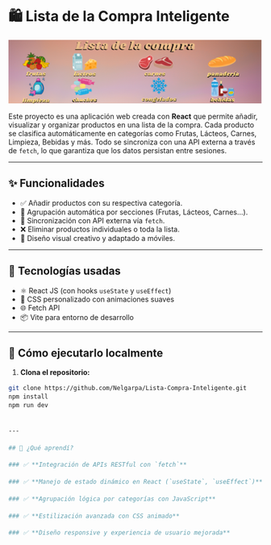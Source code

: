 # 🛍️ Lista de la Compra Inteligente

![Banner del proyecto](./banner.png)

Este proyecto es una aplicación web creada con **React** que permite añadir, visualizar y organizar productos en una lista de la compra. Cada producto se clasifica automáticamente en categorías como Frutas, Lácteos, Carnes, Limpieza, Bebidas y más. Todo se sincroniza con una API externa a través de `fetch`, lo que garantiza que los datos persistan entre sesiones.

---

## ✨ Funcionalidades

- ✅ Añadir productos con su respectiva categoría.
- 🍎 Agrupación automática por secciones (Frutas, Lácteos, Carnes...).
- 🔄 Sincronización con API externa vía `fetch`.
- ❌ Eliminar productos individuales o toda la lista.
- 📱 Diseño visual creativo y adaptado a móviles.

---

## 🧰  Tecnologías usadas 

- ⚛️ React JS (con hooks `useState` y `useEffect`)
- 🎨 CSS personalizado con animaciones suaves
- 🌐 Fetch API
- 📦 Vite para entorno de desarrollo

---

## 🚀  Cómo ejecutarlo localmente

1. **Clona el repositorio:**

```bash
git clone https://github.com/Nelgarpa/Lista-Compra-Inteligente.git
npm install
npm run dev


---

## 🧠 ¿Qué aprendí?

### ✅ **Integración de APIs RESTful con `fetch`**

### ✅ **Manejo de estado dinámico en React (`useState`, `useEffect`)**

### ✅ **Agrupación lógica por categorías con JavaScript**

### ✅ **Estilización avanzada con CSS animado**

### ✅ **Diseño responsive y experiencia de usuario mejorada**
